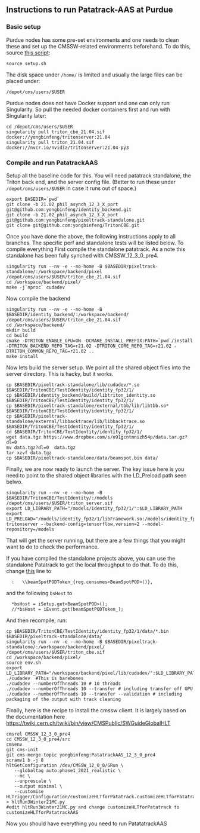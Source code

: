 ## Instructions to run Patatrack-AAS at Purdue

### Basic setup 
Purdue nodes has some pre-set environments and one needs to clean these and set up the CMSSW-related environments beforehand. To do this,
source [this script](https://github.com/yongbinfeng/TritonCBE/blob/main/TestIdentity/setup.sh):

```
source setup.sh
```

The disk space under `/home/` is limited and usually the large files can be placed under:
```
/depot/cms/users/$USER
```

Purdue nodes does not have Docker support and one can only run Singularity. So pull the needed docker containers first and run with Singularity later:

```
cd /depot/cms/users/$USER
singularity pull triton_cbe_21.04.sif docker://yongbinfeng/tritonserver:21.04
singularity pull triton_21.04.sif docker://nvcr.io/nvidia/tritonserver:21.04-py3
```

### Compile and run PatatrackAAS

Setup all the baseline code for this. You will need patatrack standalone, the Triton back end, and the server config file. (Better to run these under `/depot/cms/users/$USER` in case it runs out of space.)

```
export BASEDIR=`pwd` 
git clone -b 21.02_phil_asynch_12_3_X_port git@github.com:yongbinfeng/identity_backend.git
git clone -b 21.02_phil_asynch_12_3_X_port git@github.com:yongbinfeng/pixeltrack-standalone.git
git clone git@github.com:yongbinfeng/TritonCBE.git
```

Once you have done the above, the following instructions apply to all branches. The specific perf and standalone tests will be listed below. To compile everything
First compile the standalone patatrack. As a note this standalone has been fully synched with CMSSW_12_3_0_pre4.

```
singularity run --nv -e --no-home -B $BASEDIR/pixeltrack-standalone/:/workspace/backend/pixel /depot/cms/users/$USER/triton_cbe_21.04.sif
cd /workspace/backend/pixel/ 
make -j`nproc` cudadev 
```

Now compile the backend

```
singularity run --nv -e --no-home -B $BASEDIR/identity_backend/:/workspace/backend/ /depot/cms/users/$USER/triton_cbe_21.04.sif
cd /workspace/backend/ 
mkdir build 
cd build 
cmake -DTRITON_ENABLE_GPU=ON -DCMAKE_INSTALL_PREFIX:PATH=`pwd`/install -DTRITON_BACKEND_REPO_TAG=r21.02 -DTRITON_CORE_REPO_TAG=r21.02 -DTRITON_COMMON_REPO_TAG=r21.02 .. 
make install 
```

Now lets build the server setup. We point all the shared object files into the server directory. This is hacky, but it works. 

```
cp $BASEDIR/pixeltrack-standalone/lib/cudadev/*.so $BASEDIR/TritonCBE/TestIdentity/identity_fp32/1/ 
cp $BASEDIR/identity_backend/build/libtriton_identity.so                     $BASEDIR/TritonCBE/TestIdentity/identity_fp32/1/ 
cp $BASEDIR/pixeltrack-standalone/external/tbb/lib/libtbb.so*                $BASEDIR/TritonCBE/TestIdentity/identity_fp32/1/ 
cp $BASEDIR/pixeltrack-standalone/external/libbacktrace/lib/libbacktrace.so  $BASEDIR/TritonCBE/TestIdentity/identity_fp32/1/ 
cd $BASEDIR/TritonCBE/TestIdentity/identity_fp32/1/
wget data.tgz https://www.dropbox.com/s/o91gcntmnizh54p/data.tar.gz?dl=0
mv data.tgz?dl=0  data.tgz 
tar xzvf data.tgz 
cp $BASEDIR/pixeltrack-standalone/data/beamspot.bin data/
```

Finally, we are now ready to launch the server. The key issue here is you need to point to the shared object libraries with the LD_Preload path seen belwo. 

```
singularity run --nv -e --no-home -B $BASEDIR/TritonCBE/TestIdentity/:/models /depot/cms/users/$USER/triton_server.sif
export LD_LIBRARY_PATH="/models/identity_fp32/1/":$LD_LIBRARY_PATH
export LD_PRELOAD="/models/identity_fp32/1/libFramework.so:/models/identity_fp32/1/libCUDACore.so:/models/identity_fp32/1/libtbb.so.2:/models/identity_fp32/1/libCUDADataFormats.so:/models/identity_fp32/1/libCondFormats.so:/models/identity_fp32/1/pluginBeamSpotProducer.so:/models/identity_fp32/1/pluginSiPixelClusterizer.so:/models/identity_fp32/1/pluginValidation.so:/models/identity_fp32/1/pluginPixelTriplets.so:/models/identity_fp32/1/pluginPixelTrackFitting.so::/models/identity_fp32/1/pluginPixelVertexFinding.so:pluginSiPixelRecHits.so:/models/identity_fp32/1/libCUDADataFormats.so" 
tritonserver --backend-config=tensorflow,version=2 --model-repository=/models
```
That will get the server running, but there are a few things that you might want to do to check the performance. 

If you have compiled the standalone projects above, you can use the standalone Patatrack to get the local throughput to do that. To do this, change [this](https://github.com/yongbinfeng/pixeltrack-standalone/blob/21.02_phil_asynch_12_3_X_port/src/cudadev/plugin-BeamSpotProducer/BeamSpotToCUDA.cc#L31) line to
```
  :   \\beamSpotPODToken_{reg.consumes<BeamSpotPOD>()},
```

and the following `bsHost` to
```
  *bsHost = iSetup.get<BeamSpotPOD>();
  //*bsHost = iEvent.get(beamSpotPODToken_);
```
And then recompile; run:
```
cp $BASEDIR/TritonCBE/TestIdentity/identity_fp32/1/data/*.bin $BASEDIR/pixeltrack-standalone/data/
singularity run --nv -e --no-home -B $BASEDIR/pixeltrack-standalone/:/workspace/backend/pixel/ /depot/cms/users/$USER/triton_cbe.sif
cd /workspace/backend/pixel/ 
source env.sh
export LD_LIBRARY_PATH="/workspace/backend/pixel/lib/cudadev/":$LD_LIBRARY_PATH
./cudadev  #This is barebones
./cudadev --numberOfThreads 10 # 10 threads
./cudadev --numberOfThreads 10 --transfer # including transfer off GPU
./cudadev --numberOfThreads 10 --transfer --validation # including packaging of the output with track cleaning
```

Finally, here is the recipe to install the cmssw client. It is largely based on the documentation here https://twiki.cern.ch/twiki/bin/view/CMSPublic/SWGuideGlobalHLT
```
cmsrel CMSSW_12_3_0_pre4
cd CMSSW_12_3_0_pre4/src
cmsenv
git cms-init
git cms-merge-topic yongbinfeng:PatatrackAAS_12_3_0_pre4
scramv1 b -j 8
hltGetConfiguration /dev/CMSSW_12_0_0/GRun \
   --globaltag auto:phase1_2021_realistic \
   --mc \
   --unprescale \
   --output minimal \
   --customise HLTrigger/Configuration/customizeHLTforPatatrack.customizeHLTforPatatrack  > hltRun3Winter21MC.py
#edit hltRun3Winter21MC.py and change customizeHLTforPatatrack to customizeHLTforPatatrackAAS
```
Now you should have everything you need to run PatatatrackAAS




